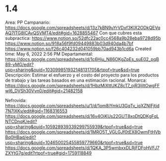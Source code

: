 # 1.4

Area: PP
Campanario: https://docs.google.com/spreadsheets/d/13z7kBN9uYrVDxf3KlX2ODkQEVqAQ7ITG8ICAvQSVMT4/edit#gid=1628855467
Con que cubres esta subpractica: https://www.notion.so/52dfc22ac0cc4568a9b28eba9728d95b 
https://www.notion.so/918a56f9fd09449883b03d940da4b7bf 
https://www.notion.so/f26c404232d041059bb70ad943b1cd6a 
Created time: May 6, 2022 2:56 PM
Departamental: https://docs.google.com/spreadsheets/d/1c6Hiu_N86OKgZpEs_suE02_pqB89-yMG/edit?usp=sharing&ouid=103099851932148131705&rtpof=true&sd=true
Descripción: Estimar el esfuerzo y el costo del proyecto para los productos de trabajo y las tareas basados en una estimación racional.
Monarca: https://docs.google.com/spreadsheets/d/1HbzMiXttUKZ8cT7_ojR3IjItOwgFFwI6_DVSh30Vvn0/edit#gid=21482158

Nefrovida: https://docs.google.com/spreadsheets/u/1/d/1om8iYmkU3GqTv_iqXZNlFjtid7N7lXKv/edit#gid=1168316553 https://docs.google.com/spreadsheets/d/16v4OjKUs22GUT8xoDtQDKgFqLNTCDnqK/edit?usp=sharing&ouid=105928939339299755939&rtpof=true&sd=true
https://docs.google.com/spreadsheets/d/1MRO5T_VGLGJf0tEX8OwmFtHVbBq0HBad/edit?usp=sharing&ouid=104650025455859779660&rtpof=true&sd=true
https://docs.google.com/spreadsheets/d/1QKA_3P5wmbxxDLRjFDFoHVFJ7ZXYtG7g/edit?rtpof=true#gid=1759118849
